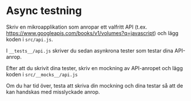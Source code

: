 # Async testning

Skriv en mikroapplikation som anropar ett valfritt API (t.ex. https://www.googleapis.com/books/v1/volumes?q=javascript) och lägg koden i `src/api.js`.

I `__tests__/api.js` skriver du sedan asynkrona tester som testar dina API-anrop. 

Efter att du skrivit dina tester, skriv en mockning av API-anropet och lägg koden i `src/__mocks__/api.js`

Om du har tid över, testa att skriva din mockning och dina testar så att de kan handskas med misslyckade anrop. 
